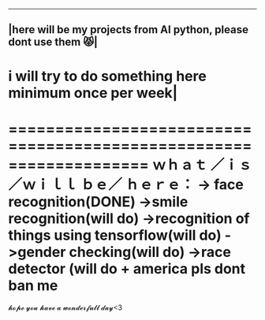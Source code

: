 _________________________________________________________________
|here will be my projects from AI python, please dont use them 😾|
-----------------------------------------------------------------
i will try to do something here minimum once per week|
======================================================
===================================================================
          ｗｈａｔ ／ｉｓ／ｗｉｌｌ  ｂｅ／ ｈｅｒｅ：
                -> face recognition(DONE)
                ->smile recognition(will do)
                ->recognition of things using tensorflow(will do)
                ->gender checking(will do)
                ->race detector (will do + america pls dont ban me
===================================================================
𝓱𝓸𝓹𝓮 𝔂𝓸𝓾 𝓱𝓪𝓿𝓮 𝓪 𝔀𝓸𝓷𝓭𝓮𝓻𝓯𝓾𝓵𝓵 𝓭𝓪𝔂<3

